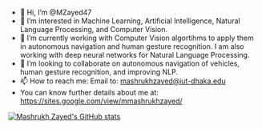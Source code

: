 - 👋 Hi, I’m @MZayed47
- 👀 I’m interested in Machine Learning, Artificial Intelligence, Natural Language Processing, and Computer Vision.
- 🌱 I’m currently working with Computer Vision algortihms to apply them in autonomous navigation and human gesture recognition. I am also working with deep neural networks for Natural Language Processing.
- 💞️ I’m looking to collaborate on autonomous navigation of vehicles, human gesture recognition, and improving NLP.
- 📫 How to reach me: Email to: mashrukhzayed@iut-dhaka.edu
- You can know further details about me at: https://sites.google.com/view/mmashrukhzayed/

[![Mashrukh Zayed's GitHub stats](https://github-readme-stats.vercel.app/api?username=MZayed47&show_icons=true&theme=onedark)](https://github.com/MZayed47/github-readme-stats)
<!---
MZayed47/MZayed47 is a ✨ special ✨ repository because its `README.md` (this file) appears on your GitHub profile.
You can click the Preview link to take a look at your changes.
--->
